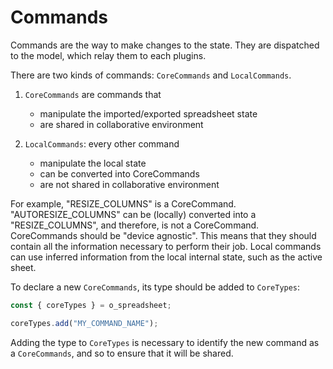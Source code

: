 # Commands

Commands are the way to make changes to the state. They are dispatched to the model, which relay them to each plugins.

There are two kinds of commands: `CoreCommands` and `LocalCommands`.

1. `CoreCommands` are commands that

   - manipulate the imported/exported spreadsheet state
   - are shared in collaborative environment

1. `LocalCommands`: every other command
   - manipulate the local state
   - can be converted into CoreCommands
   - are not shared in collaborative environment

For example, "RESIZE_COLUMNS" is a CoreCommand. "AUTORESIZE_COLUMNS" can be (locally) converted into a "RESIZE_COLUMNS", and therefore, is not a CoreCommand.
CoreCommands should be "device agnostic". This means that they should contain all the information necessary to perform their job. Local commands can use inferred information from the local internal state, such as the active sheet.

To declare a new `CoreCommands`, its type should be added to `CoreTypes`:

```js
const { coreTypes } = o_spreadsheet;

coreTypes.add("MY_COMMAND_NAME");
```

Adding the type to `CoreTypes` is necessary to identify the new command as a `CoreCommands`, and so to ensure that it will be shared.
